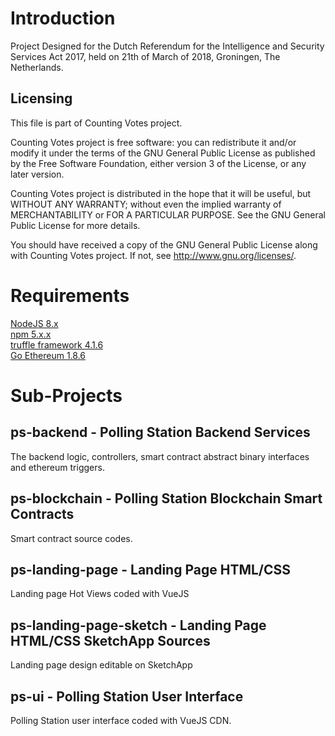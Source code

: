 # Introduction  
Project Designed for the Dutch Referendum for the Intelligence and Security Services Act 2017, held on 21th of March of 2018, Groningen, The Netherlands.

## Licensing
This file is part of Counting Votes project.

Counting Votes project is free software: you can redistribute it and/or modify
it under the terms of the GNU General Public License as published by
the Free Software Foundation, either version 3 of the License, or any later version.

Counting Votes project is distributed in the hope that it will be useful,
but WITHOUT ANY WARRANTY; without even the implied warranty of
MERCHANTABILITY or FOR A PARTICULAR PURPOSE.  See the
GNU General Public License for more details.

You should have received a copy of the GNU General Public License
along with Counting Votes project. If not, see <http://www.gnu.org/licenses/>.

# Requirements
[NodeJS 8.x](https://nodejs.org/en/)  
[npm 5.x.x](https://www.npmjs.com/)  
[truffle framework 4.1.6](http://truffleframework.com/)  
[Go Ethereum 1.8.6](https://geth.ethereum.org/)

# Sub-Projects  
## ps-backend - Polling Station Backend Services  
The backend logic, controllers, smart contract abstract binary interfaces and ethereum triggers.  
## ps-blockchain - Polling Station Blockchain Smart Contracts  
Smart contract source codes.  
## ps-landing-page - Landing Page HTML/CSS  
Landing page Hot Views coded with VueJS  
## ps-landing-page-sketch - Landing Page HTML/CSS SketchApp Sources  
Landing page design editable on SketchApp  
## ps-ui - Polling Station User Interface  
Polling Station user interface coded with VueJS CDN.